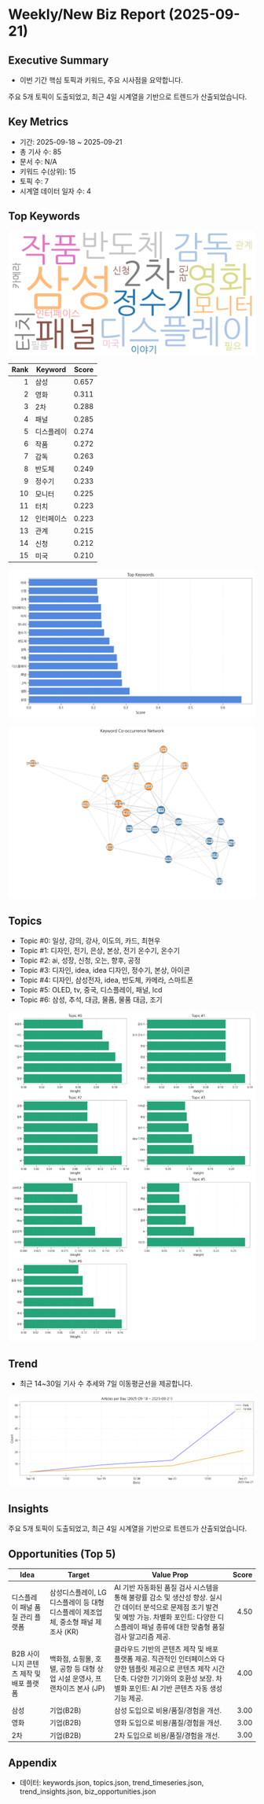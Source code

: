 # Weekly/New Biz Report (2025-09-21)

## Executive Summary

- 이번 기간 핵심 토픽과 키워드, 주요 시사점을 요약합니다.

주요 5개 토픽이 도출되었고, 최근 4일 시계열을 기반으로 트렌드가 산출되었습니다.

## Key Metrics

- 기간: 2025-09-18 ~ 2025-09-21
- 총 기사 수: 85
- 문서 수: N/A
- 키워드 수(상위): 15
- 토픽 수: 7
- 시계열 데이터 일자 수: 4

## Top Keywords

![Word Cloud](fig/wordcloud.png)

| Rank | Keyword | Score |
|---:|---|---:|
| 1 | 삼성 | 0.657 |
| 2 | 영화 | 0.311 |
| 3 | 2차 | 0.288 |
| 4 | 패널 | 0.285 |
| 5 | 디스플레이 | 0.274 |
| 6 | 작품 | 0.272 |
| 7 | 감독 | 0.263 |
| 8 | 반도체 | 0.249 |
| 9 | 정수기 | 0.233 |
| 10 | 모니터 | 0.225 |
| 11 | 터치 | 0.223 |
| 12 | 인터페이스 | 0.223 |
| 13 | 관계 | 0.215 |
| 14 | 신청 | 0.212 |
| 15 | 미국 | 0.210 |

![Top Keywords](fig/top_keywords.png)

![Keyword Network](fig/keyword_network.png)

## Topics

- Topic #0: 일상, 강의, 강사, 이도의, 카드, 최현우
- Topic #1: 디자인, 전기, 은상, 본상, 전기 온수기, 온수기
- Topic #2: ai, 성장, 신청, 오는, 향후, 공정
- Topic #3: 디자인, idea, idea 디자인, 정수기, 본상, 아이콘
- Topic #4: 디자인, 삼성전자, idea, 반도체, 카메라, 스마트폰
- Topic #5: OLED, tv, 중국, 디스플레이, 패널, lcd
- Topic #6: 삼성, 추석, 대금, 물품, 물품 대금, 조기

![Topics](fig/topics.png)

## Trend

- 최근 14~30일 기사 수 추세와 7일 이동평균선을 제공합니다.

![Timeseries](fig/timeseries.png)

## Insights

주요 5개 토픽이 도출되었고, 최근 4일 시계열을 기반으로 트렌드가 산출되었습니다.

## Opportunities (Top 5)

| Idea | Target | Value Prop | Score |
|---|---|---|---:|
| 디스플레이 패널 품질 관리 플랫폼 | 삼성디스플레이, LG디스플레이 등 대형 디스플레이 제조업체, 중소형 패널 제조사 (KR) | AI 기반 자동화된 품질 검사 시스템을 통해 불량률 감소 및 생산성 향상. 실시간 데이터 분석으로 문제점 조기 발견 및 예방 가능.  차별화 포인트:  다양한 디스플레이 패널 종류에 대한 맞춤형 품질 검사 알고리즘 제공. | 4.50 |
| B2B 사이니지 콘텐츠 제작 및 배포 플랫폼 | 백화점, 쇼핑몰, 호텔, 공항 등 대형 상업 시설 운영사, 프랜차이즈 본사 (JP) | 클라우드 기반의 콘텐츠 제작 및 배포 플랫폼 제공. 직관적인 인터페이스와 다양한 템플릿 제공으로 콘텐츠 제작 시간 단축. 다양한 기기와의 호환성 보장. 차별화 포인트:  AI 기반 콘텐츠 자동 생성 기능 제공. | 4.00 |
| 삼성 | 기업(B2B) | 삼성 도입으로 비용/품질/경험을 개선. | 3.00 |
| 영화 | 기업(B2B) | 영화 도입으로 비용/품질/경험을 개선. | 3.00 |
| 2차 | 기업(B2B) | 2차 도입으로 비용/품질/경험을 개선. | 3.00 |

## Appendix

- 데이터: keywords.json, topics.json, trend_timeseries.json, trend_insights.json, biz_opportunities.json